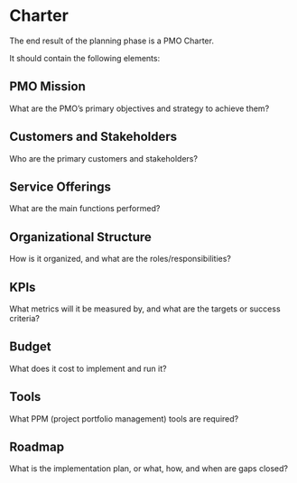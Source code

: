 # Charter

The end result of the planning phase is a PMO Charter.&#x20;

It should contain the following elements:

## PMO Mission&#x20;

What are the PMO’s primary objectives and strategy to achieve them?&#x20;

## Customers and Stakeholders&#x20;

Who are the primary customers and stakeholders?&#x20;

## Service Offerings&#x20;

What are the main functions performed?&#x20;

## Organizational Structure&#x20;

How is it organized, and what are the roles/responsibilities?&#x20;

## KPIs&#x20;

What metrics will it be measured by, and what are the targets or success criteria?&#x20;

## Budget&#x20;

What does it cost to implement and run it?&#x20;

## Tools&#x20;

What PPM (project portfolio management) tools are required?&#x20;

## Roadmap&#x20;

What is the implementation plan, or what, how, and when are gaps closed?
